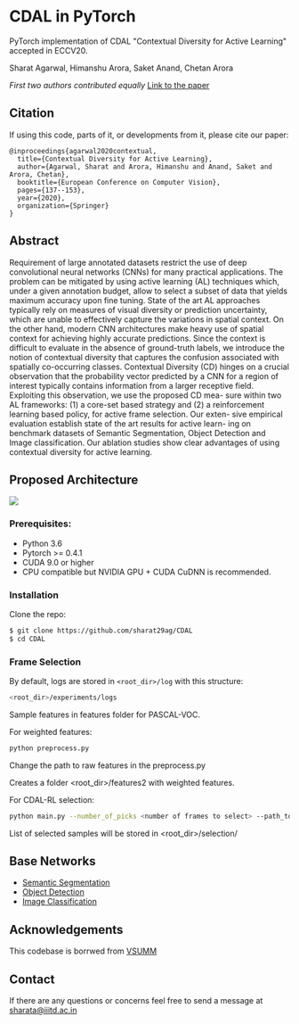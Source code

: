 # CDAL in PyTorch
PyTorch implementation of CDAL "Contextual Diversity for Active Learning" accepted in ECCV20.

Sharat Agarwal, Himanshu Arora, Saket Anand, Chetan Arora 

*First two authors contributed equally*
[Link to the paper](https://arxiv.org/pdf/2008.05723.pdf) 


## Citation
If using this code, parts of it, or developments from it, please cite our paper:
```
@inproceedings{agarwal2020contextual,
  title={Contextual Diversity for Active Learning},
  author={Agarwal, Sharat and Arora, Himanshu and Anand, Saket and Arora, Chetan},
  booktitle={European Conference on Computer Vision},
  pages={137--153},
  year={2020},
  organization={Springer}
}
```
## Abstract
Requirement of large annotated datasets restrict the use of deep convolutional neural networks (CNNs) for many practical applications. The problem can be mitigated by using active learning (AL) techniques which, under a given annotation budget, allow to select a subset of data that yields maximum accuracy upon fine tuning. State of the art AL approaches typically rely on measures of visual diversity or prediction uncertainty, which are unable to effectively capture the variations in spatial context. On the other hand, modern CNN architectures make heavy use of spatial context for achieving highly accurate predictions. Since the context is difficult to evaluate in the absence of ground-truth labels, we introduce the notion of contextual diversity that captures the confusion associated with spatially co-occurring classes. Contextual Diversity (CD) hinges on a crucial observation that the probability vector predicted by a CNN for a region of interest typically contains information from a larger receptive field. Exploiting this observation, we use the proposed CD mea- sure within two AL frameworks: (1) a core-set based strategy and (2) a reinforcement learning based policy, for active frame selection. Our exten- sive empirical evaluation establish state of the art results for active learn- ing on benchmark datasets of Semantic Segmentation, Object Detection and Image classification. Our ablation studies show clear advantages of using contextual diversity for active learning.

## Proposed Architecture
![](./images/work_flow.jpg)

### Prerequisites:
* Python 3.6
* Pytorch >= 0.4.1
* CUDA 9.0 or higher
* CPU compatible but NVIDIA GPU + CUDA CuDNN is recommended.

### Installation
Clone the repo:
```bash
$ git clone https://github.com/sharat29ag/CDAL
$ cd CDAL
```
### Frame Selection
By default, logs are stored in ```<root_dir>/log``` with this structure:
```bash
<root_dir>/experiments/logs
```
Sample features in features folder for PASCAL-VOC.

For weighted features:
```bash
python preprocess.py
```
Change the path to raw features in the preprocess.py

Creates a folder <root_dir>/features2 with weighted features.

For CDAL-RL selection:
```bash
python main.py --number_of_picks <number of frames to select> --path_to_features <path to weighted features> --classes <number of classes in dataset> --gpu 1 --save-dir log/summe-split0 --start_idx 0
```
List of selected samples will be stored in <root_dir>/selection/

## Base Networks
- [Semantic Segmentation](https://github.com/fyu/drn)
- [Object Detection](https://github.com/amdegroot/ssd.pytorch)
- [Image Classification](https://github.com/kuangliu/pytorch-cifar)

## Acknowledgements
This codebase is borrwed from [VSUMM](https://github.com/KaiyangZhou/pytorch-vsumm-reinforce)

## Contact
If there are any questions or concerns feel free to send a message at sharata@iiitd.ac.in

